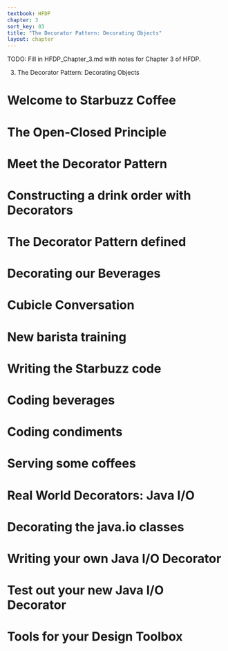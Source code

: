 ```yaml
---
textbook: HFDP
chapter: 3
sort_key: 03
title: "The Decorator Pattern: Decorating Objects"
layout: chapter
---
```


<div style="display:none;"> https://ucsb-cs56-pconrad.github.io/hfdp/HFDP_Chapter_3/ </div>


TODO: Fill in HFDP_Chapter_3.md with notes for Chapter 3 of HFDP.


3. The Decorator Pattern: Decorating Objects
# Welcome to Starbuzz Coffee

# The Open-Closed Principle

# Meet the Decorator Pattern

# Constructing a drink order with Decorators

# The Decorator Pattern defined

# Decorating our Beverages

# Cubicle Conversation

# New barista training

# Writing the Starbuzz code

# Coding beverages

# Coding condiments

# Serving some coffees

# Real World Decorators: Java I/O

# Decorating the java.io classes

# Writing your own Java I/O Decorator

# Test out your new Java I/O Decorator

# Tools for your Design Toolbox


<div style="display:none;"> https://ucsb-cs56-pconrad.github.io/hfdp/HFDP_Chapter_3/ </div>
